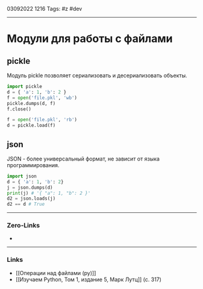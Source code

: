03092022 1216
Tags: #z #dev

---
# Модули для работы с файлами

## pickle

Модуль pickle позволяет сериализовать и десериализовать объекты.

```python
import pickle
d = { 'a': 1, 'b': 2 }
f = open('file.pkl', 'wb')
pickle.dumps(d, f)
f.close()

f = open('file.pkl', 'rb')
d = pickle.load(f)
```

## json

JSON - более универсальный формат, не зависит от языка программирования.

```python
import json
d = { 'a': 1, 'b': 2}
j = json.dumps(d)
print(j) # '{ "a": 1, "b": 2 }'
d2 = json.loads(j)
d2 == d # True
```

---
### Zero-Links
- 

---
### Links
- [[Операции над файлами (py)]]
- [[Изучаем Python, Том 1, издание 5, Марк Лутц]] (с. 317)